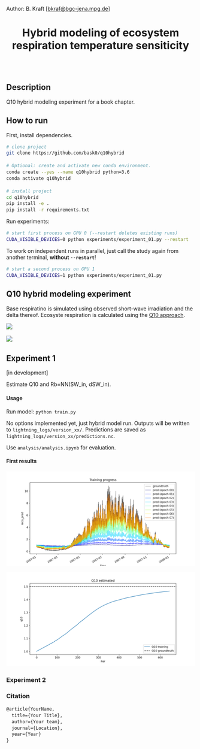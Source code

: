 
Author: B. Kraft [bkraf@bgc-jena.mpg.de]

<div align="center">

# Hybrid modeling of ecosystem respiration temperature sensiticity

</div><br><br>

## Description

Q10 hybrid modeling experiment for a book chapter.

## How to run

First, install dependencies.

```bash
# clone project
git clone https://github.com/bask0/q10hybrid

# Optional: create and activate new conda environment.
conda create --yes --name q10hybrid python=3.6
conda activate q10hybrid

# install project
cd q10hybrid
pip install -e .
pip install -r requirements.txt
```

Run experiments:

```bash
# start first process on GPU 0 (--restart deletes existing runs)
CUDA_VISIBLE_DEVICES=0 python experiments/experiment_01.py --restart
```

To work on independent runs in parallel, just call the study again from another terminal, **without `--restart`**!

```bash
# start a second process on GPU 1
CUDA_VISIBLE_DEVICES=1 python experiments/experiment_01.py
```

## Q10 hybrid modeling experiment

Base respiratino is simulated using observed short-wave irradiation and the delta thereof. Ecosyste respiration is calculated using the [Q10 approach](https://en.wikipedia.org/wiki/Q10_(temperature_coefficient)).

<img src="https://render.githubusercontent.com/render/math?math=Rb_\mathrm{syn} = f(W_\mathrm{in, pot}, \Delta SW_\mathrm{in, pot})"><br>

<img src="https://render.githubusercontent.com/render/math?math=RECO_\mathrm{syn} = Rb_\mathrm{syn} \cdot 1.5^{0.1 \cdot (TA - 15.0)}">

## Experiment 1

[in development]

Estimate Q10 and Rb=NN(SW_in, dSW_in).

#### Usage

Run model: `python train.py`

No options implemented yet, just hybrid model run. Outputs will be written to `lightning_logs/version_xx/`. Predictions are saved as `lightning_logs/version_xx/predictions.nc`.

Use `analysis/analysis.ipynb` for evaluation.

#### First results

![training progress](/analysis/plots/predictions.png)

![training progress](/analysis/plots/q10.png)

### Experiment 2



### Citation

```tex
@article{YourName,
  title={Your Title},
  author={Your team},
  journal={Location},
  year={Year}
}
```
